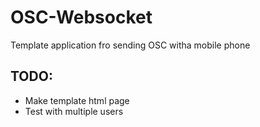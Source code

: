 # OSC-Websocket
Template application fro sending OSC witha mobile phone

## TODO:
- Make template html page
- Test with multiple users